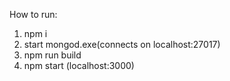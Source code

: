 How to run: 

1. npm i
2. start mongod.exe(connects on localhost:27017) 
3. npm run build
4. npm start (localhost:3000)
